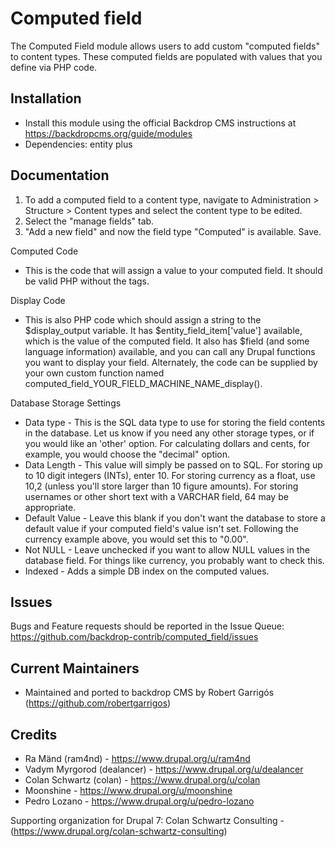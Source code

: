Computed field
==============

The Computed Field module allows users to add custom "computed fields" to content types. These computed fields are populated with values that you define via PHP code.

Installation
------------

* Install this module using the official Backdrop CMS instructions at https://backdropcms.org/guide/modules
* Dependencies: entity plus


Documentation
--------------

1. To add a computed field to a content type, navigate to Administration > Structure > Content types and select the content type to be edited.
2. Select the "manage fields" tab.
3. "Add a new field" and now the field type "Computed" is available. Save.

Computed Code

* This is the code that will assign a value to your computed field. It should be valid PHP without the <?php ?> tags.

Display Code

* This is also PHP code which should assign a string to the $display_output variable. It has $entity_field_item['value'] available, which is the value of the computed field. It also has $field (and some language information) available, and you can call any Drupal functions you want to display your field. Alternately, the code can be supplied by your own custom function named computed_field_YOUR_FIELD_MACHINE_NAME_display().

Database Storage Settings

* Data type - This is the SQL data type to use for storing the field contents in the database. Let us know if you need any other storage types, or if you would like an 'other' option. For calculating dollars and cents, for example, you would choose the "decimal" option.
* Data Length - This value will simply be passed on to SQL. For storing up to 10 digit integers (INTs), enter 10. For storing currency as a float, use 10,2 (unless you'll store larger than 10 figure amounts). For storing usernames or other short text with a VARCHAR field, 64 may be appropriate.
* Default Value - Leave this blank if you don't want the database to store a default value if your computed field's value isn't set. Following the currency example above, you would set this to "0.00".
* Not NULL - Leave unchecked if you want to allow NULL values in the database field. For things like currency, you probably want to check this.
* Indexed - Adds a simple DB index on the computed values.

Issues
------
Bugs and Feature requests should be reported in the Issue Queue: https://github.com/backdrop-contrib/computed_field/issues


Current Maintainers
-------------------
* Maintained and ported to backdrop CMS by Robert Garrigós (https://github.com/robertgarrigos)

Credits
-------

* Ra Mänd (ram4nd) - https://www.drupal.org/u/ram4nd
* Vadym Myrgorod (dealancer) - https://www.drupal.org/u/dealancer
* Colan Schwartz (colan) - https://www.drupal.org/u/colan
* Moonshine - https://www.drupal.org/u/moonshine
* Pedro Lozano - https://www.drupal.org/u/pedro-lozano

Supporting organization for Drupal 7:
Colan Schwartz Consulting - (https://www.drupal.org/colan-schwartz-consulting)
